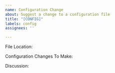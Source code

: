 ```yaml
---
name: Configuration Change
about: Suggest a change to a configuration file
title: "[CONFIG]"
labels: config
assignees: ''

---
```


File Location:

Configuration Changes To Make:

Discussion:
